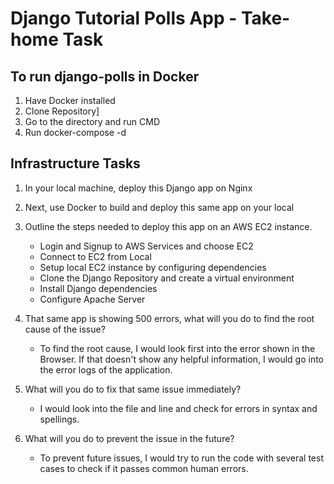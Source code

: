 # Django Tutorial Polls App - Take-home Task

## To run django-polls in Docker
1. Have Docker installed
2. Clone Repository]
3. Go to the directory and run CMD
4. Run docker-compose -d

## Infrastructure Tasks
1. In your local machine, deploy this Django app on Nginx

2. Next, use Docker to build and deploy this same app on your local

3. Outline the steps needed to deploy this app on an AWS EC2 instance.
	- Login and Signup to AWS Services and choose EC2
	- Connect to EC2 from Local
	- Setup local EC2 instance by configuring dependencies
	- Clone the Django Repository and create a virtual environment
	- Install Django dependencies
	- Configure Apache Server

4. That same app is showing 500 errors, what will you do to find the root cause of the issue?
	- To find the root cause, I would look first into the error shown in the Browser. If that doesn't show any helpful information, I would go into the error logs of the application.

5. What will you do to fix that same issue immediately?
	- I would look into the file and line and check for errors in syntax and spellings.

6. What will you do to prevent the issue in the future?
	- To prevent future issues, I would try to run the code with several test cases to check if it passes common human errors.